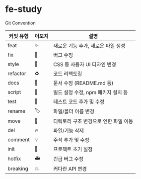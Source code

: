 # fe-study

Git Convention

| 커밋 유형 | 이모지 | 설명                                  |
| --------- | ------ | ------------------------------------- |
| feat      | ✨     | 새로운 기능 추가, 새로운 파일 생성    |
| fix       | 🐛     | 버그 수정                             |
| style     | 💄     | CSS 등 사용자 UI 디자인 변경          |
| refactor  | ♻️     | 코드 리팩토링                         |
| docs      | 📝     | 문서 수정 (README.md 등)              |
| script    | 🔨     | 빌드 설정 수정, npm 패키지 설치 등    |
| test      | 🍻     | 테스트 코드 추가 및 수정              |
| rename    | 🏷️     | 파일/폴더 이름 변경                   |
| move      | 🚚     | 디렉토리 구조 변경으로 인한 파일 이동 |
| del       | 🔥     | 파일/기능 삭제                        |
| comment   | 💡     | 주석 추가 및 수정                     |
| init      | 🎉     | 프로젝트 초기 설정                    |
| hotfix    | 🚑     | 긴급 버그 수정                        |
| breaking  | 💥     | 커다란 API 변경                       |
